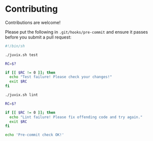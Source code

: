 # Contributing

Contributions are welcome!

Please put the following in `.git/hooks/pre-commit` and ensure it passes before you submit a pull request:

```bash
#!/bin/sh

./juvix.sh test

RC=$?

if [[ $RC != 0 ]]; then
  echo "Test failure! Please check your changes!"
  exit $RC 
fi

./juvix.sh lint

RC=$?

if [[ $RC != 0 ]]; then
  echo "Lint failure! Please fix offending code and try again."
  exit $RC 
fi

echo 'Pre-commit check OK!'
```
